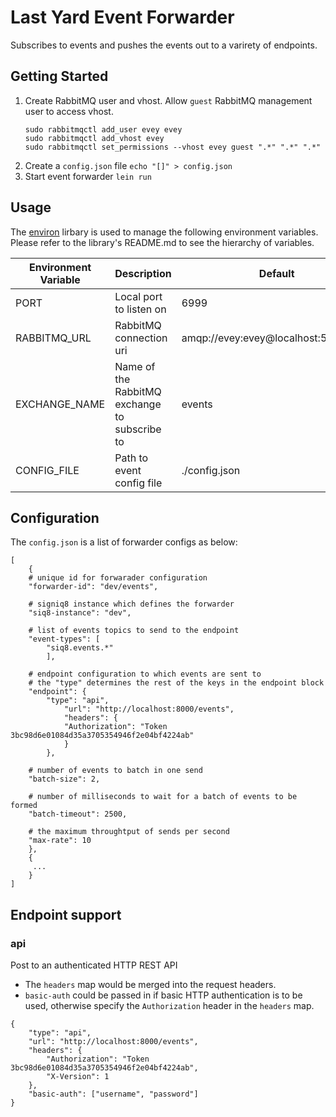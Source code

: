 
# Last Yard Event Forwarder

Subscribes to events and pushes the events out to a varirety of endpoints.

## Getting Started
1. Create RabbitMQ user and vhost. Allow `guest` RabbitMQ management user to access vhost.
	```
	sudo rabbitmqctl add_user evey evey
	sudo rabbitmqctl add_vhost evey
	sudo rabbitmqctl set_permissions --vhost evey guest ".*" ".*" ".*"
	```
2. Create a `config.json` file
	`echo "[]" > config.json`
3. Start event forwarder
	`lein run`

## Usage
The [environ](https://github.com/weavejester/environ) lirbary is used to manage the following environment variables. Please refer to the library's README.md to see the hierarchy of variables.

|Environment Variable  | Description | Default |
|--|--|--|
|PORT|Local port to listen on|6999|
|RABBITMQ_URL|RabbitMQ connection uri|amqp://evey:evey@localhost:5672/evey|
|EXCHANGE_NAME|Name of the RabbitMQ exchange to subscribe to|events|
|CONFIG_FILE|Path to event config file|./config.json|


## Configuration

The `config.json` is a list of forwarder configs as below:
```
[
    {
	# unique id for forwarader configuration
	"forwarder-id": "dev/events",

	# signiq8 instance which defines the forwarder
	"siq8-instance": "dev",

	# list of events topics to send to the endpoint
	"event-types": [
  	    "siq8.events.*"
        ],

	# endpoint configuration to which events are sent to
	# the "type" determines the rest of the keys in the endpoint block
    "endpoint": {
	    "type": "api",
            "url": "http://localhost:8000/events",
            "headers": {
	        "Authorization": "Token 3bc98d6e01084d35a3705354946f2e04bf4224ab"
            }
        },
	
	# number of events to batch in one send
    "batch-size": 2,

	# number of milliseconds to wait for a batch of events to be formed
    "batch-timeout": 2500,

	# the maximum throughtput of sends per second
    "max-rate": 10
    },
    {
	 ...
    }
]
```

## Endpoint support
### api
Post to an authenticated HTTP REST API
* The  `headers` map would be merged into the request headers.
* `basic-auth` could be passed in if basic HTTP authentication is to be used, otherwise specify the `Authorization` header in the `headers` map.
```
{
    "type": "api",
    "url": "http://localhost:8000/events",
    "headers": {
        "Authorization": "Token 3bc98d6e01084d35a3705354946f2e04bf4224ab",
        "X-Version": 1
    },
    "basic-auth": ["username", "password"]
}
```
